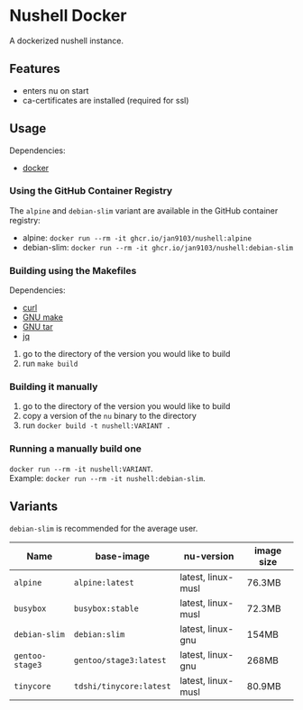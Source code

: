 # Nushell Docker

A dockerized nushell instance.

## Features
- enters nu on start
- ca-certificates are installed (required for ssl)

## Usage
Dependencies:
- [docker](https://docs.docker.com/)

### Using the GitHub Container Registry
The `alpine` and `debian-slim` variant are available in the
GitHub container registry:
- alpine: `docker run --rm -it ghcr.io/jan9103/nushell:alpine`
- debian-slim: `docker run --rm -it ghcr.io/jan9103/nushell:debian-slim`

### Building using the Makefiles
Dependencies:
- [curl](https://github.com/curl/curl)
- [GNU make](https://www.gnu.org/software/make/)
- [GNU tar](https://git.savannah.gnu.org/git/tar.git/)
- [jq](https://stedolan.github.io/jq/)

1. go to the directory of the version you would like to build
2. run `make build`

### Building it manually
1. go to the directory of the version you would like to build
2. copy a version of the `nu` binary to the directory
3. run `docker build -t nushell:VARIANT .`

### Running a manually build one
`docker run --rm -it nushell:VARIANT`.  
Example: `docker run --rm -it nushell:debian-slim`.

## Variants

`debian-slim` is recommended for the average user.

Name            | base-image              | nu-version         | image size
--------------- | ----------------------- | ------------------ | ----------
`alpine`        | `alpine:latest`         | latest, linux-musl | 76.3MB
`busybox`       | `busybox:stable`        | latest, linux-musl | 72.3MB
`debian-slim`   | `debian:slim`           | latest, linux-gnu  | 154MB
`gentoo-stage3` | `gentoo/stage3:latest`  | latest, linux-gnu  | 268MB
`tinycore`      | `tdshi/tinycore:latest` | latest, linux-musl | 80.9MB
